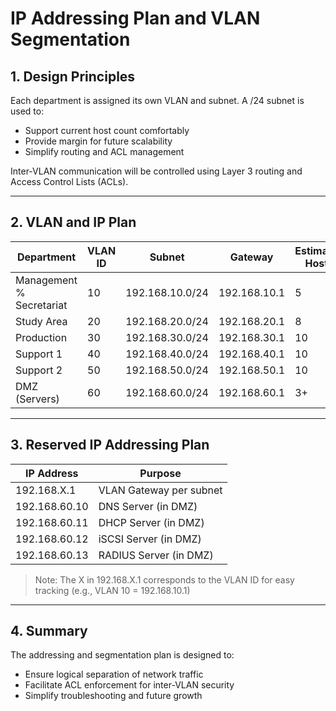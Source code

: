 # IP Addressing Plan and VLAN Segmentation

## 1. Design Principles
Each department is assigned its own VLAN and subnet. A /24 subnet is used to:
- Support current host count comfortably
- Provide margin for future scalability
- Simplify routing and ACL management

Inter-VLAN communication will be controlled using Layer 3 routing and Access Control Lists (ACLs).

---

## 2. VLAN and IP Plan

| Department                 | VLAN ID | Subnet            | Gateway        | Estimated Hosts |
|----------------------------|---------|-------------------|----------------|-----------------|
| Management % Secretariat   | 10      | 192.168.10.0/24   | 192.168.10.1   | 5               |
| Study Area                 | 20      | 192.168.20.0/24   | 192.168.20.1   | 8               |
| Production                 | 30      | 192.168.30.0/24   | 192.168.30.1   | 10              |
| Support 1                  | 40      | 192.168.40.0/24   | 192.168.40.1   | 10              |
| Support 2                  | 50      | 192.168.50.0/24   | 192.168.50.1   | 10              |
| DMZ (Servers)              | 60      | 192.168.60.0/24   | 192.168.60.1   | 3+              |

---

## 3. Reserved IP Addressing Plan

| IP Address         | Purpose                      |
|--------------------|------------------------------|
| 192.168.X.1        | VLAN Gateway per subnet      |
| 192.168.60.10      | DNS Server (in DMZ)          |
| 192.168.60.11      | DHCP Server (in DMZ)         |
| 192.168.60.12      | iSCSI Server (in DMZ)        |
| 192.168.60.13      | RADIUS Server (in DMZ)       |

> Note: The X in 192.168.X.1 corresponds to the VLAN ID for easy tracking (e.g., VLAN 10 = 192.168.10.1)

---

## 4. Summary

The addressing and segmentation plan is designed to:
- Ensure logical separation of network traffic
- Facilitate ACL enforcement for inter-VLAN security
- Simplify troubleshooting and future growth
